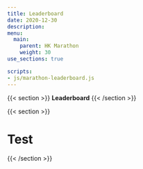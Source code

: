 ```yaml
---
title: Leaderboard
date: 2020-12-30
description: 
menu:
  main:
    parent: HK Marathon
    weight: 30
use_sections: true

scripts:
- js/marathon-leaderboard.js
---
```

{{< section >}}
**Leaderboard**
{{< /section >}}

{{< section >}}
<div class="marathon-leaderboard-content">
    <h1 class="marathon-leaderboard-title">Test</h1>
</div>
{{< /section >}}
